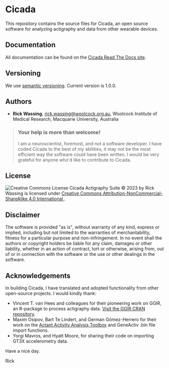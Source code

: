 # Cicada

This repository contains the source files for Cicada, an open source software for analyzing actigraphy and data from other wearable devices.

## Documentation

All documentation can be found on the [Cicada Read The Docs site](https://cicada-actigraphy-suite.readthedocs.io).

## Versioning

We use [semantic versioning](http://semver.org/). Current version is 1.0.0.

## Authors

- **Rick Wassing**, rick.wassing@woolcock.org.au, Woolcock Institute of Medical Research, Macquarie University, Australia

> ### Your help is more than welcome!
>
> I am a neuroscientist, foremost, and not a software developer. I have coded Cicada to the best of my abilities, it may not be the most efficient way the software could have been written. I would be very grateful for anyone who'd like to contribute to Cicada.

## License

![Creative Commons License](https://i.creativecommons.org/l/by-nc-sa/4.0/80x15.png) Cicada Actigraphy Suite © 2023 by Rick Wassing is licensed under [Creative Commons Attribution-NonCommercial-ShareAlike 4.0 International
](https://creativecommons.org/licenses/by-nc-sa/4.0/).

## Disclaimer

The software is provided "as is", without warranty of any kind, express or implied, including but not limited to the warranties of merchantability, fitness for a particular purpose and non-infringement. In no event shall the authors or copyright holders be liable for any claim, damages or other liability, whether in an action of contract, tort or otherwise, arising from, out of or in connection with the software or the use or other dealings in the software.

## Acknowledgements

In building Cicada, I have translated and adopted functionality from other open-source projects.
I would kindly thank:

- Vincent T. van Hees and colleagues for their pioneering work on GGIR, an R-package to process actigraphy data. [Visit the GGIR CRAN repository](https://cran.r-project.org/web/packages/GGIR/index.html).
- Maxim Osipov, Bart Te Lindert, and German Gómez-Herrero for their work on the [Actant Activity Analysis Toolbox](https://github.com/btlindert/actant-1) and GeneActiv .bin file import functions.
- Yorgi Mavros, and Hyatt Moore, for sharing their code on importing GT3X accelerometry data.

Have a nice day.

Rick
